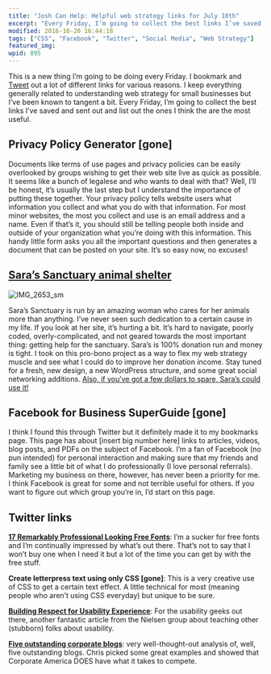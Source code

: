 ```yaml
---
title: "Josh Can Help: Helpful web strategy links for July 10th"
excerpt: "Every Friday, I’m going to collect the best links I’ve saved and sent out and list out the ones I think the are the most useful."
modified: 2016-10-20 16:44:18
tags: ["CSS", "Facebook", "Twitter", "Social Media", "Web Strategy"]
featured_img:
wpid: 895
---
```



This is a new thing I’m going to be doing every Friday. I bookmark and [Tweet](http://twitter.com/joshcanhelp) out a lot of different links for various reasons. I keep everything generally related to understanding web strategy for small businesses but I’ve been known to tangent a bit. Every Friday, I’m going to collect the best links I’ve saved and sent out and list out the ones I think the are the most useful.

## Privacy Policy Generator [gone]

Documents like terms of use pages and privacy policies can be easily overlooked by groups wishing to get their web site live as quick as possible. It seems like a bunch of legalese and who wants to deal with that? Well, I’ll be honest, it’s usually the last step but I understand the importance of putting these together. Your privacy policy tells website users what information you collect and what you do with that information. For most minor websites, the most you collect and use is an email address and a name. Even if that’s it, you should still be telling people both inside and outside of your organization what you’re doing with this information. This handy little form asks you all the important questions and then generates a document that can be posted on your site. It’s so easy now, no excuses!

## [Sara’s Sanctuary animal shelter](http://saras-sanctuary.org/)

![IMG_2653_sm](/_images/2009/07/IMG_2653_sm.jpg "IMG_2653_sm")

Sara’s Sanctuary is run by an amazing woman who cares for her animals more than anything. I’ve never seen such dedication to a certain cause in my life. If you look at her site, it’s hurting a bit. It’s hard to navigate, poorly coded, overly-complicated, and not geared towards the most important thing: getting help for the sanctuary. Sara’s is 100% donation run and money is tight. I took on this pro-bono project as a way to flex my web strategy muscle and see what I could do to improve her donation income. Stay tuned for a fresh, new design, a new WordPress structure, and some great social networking additions. [Also, if you’ve got a few dollars to spare, Sara’s could use it!](http://saras-sanctuary.org/help-saras/donate-or-sponsor/#top)

## Facebook for Business SuperGuide [gone]

I think I found this through Twitter but it definitely made it to my bookmarks page. This page has about \[insert big number here\] links to articles, videos, blog posts, and PDFs on the subject of Facebook. I’m a fan of Facebook (no pun intended) for personal interaction and making sure that my friends and family see a little bit of what I do professionally (I love personal referrals). Marketing my business on there, however, has never been a priority for me. I think Facebook is great for some and not terrible useful for others. If you want to figure out which group you’re in, I’d start on this page.

Twitter links
-------------

**[17 Remarkably Professional Looking Free Fonts](https://webdesignledger.com/17-remarkably-professional-looking-free-fonts/)**: I’m a sucker for free fonts and I’m continually impressed by what’s out there. That’s not to say that I won’t buy one when I need it but a lot of the time you can get by with the free stuff.

**Create letterpress text using only CSS [gone]**: This is a very creative use of CSS to get a certain text effect. A little technical for most (meaning people who aren’t using CSS everyday) but unique to be sure.

**[Building Respect for Usability Experience](https://www.nngroup.com/articles/respect-for-usability-expertise/)**: For the usability geeks out there, another fantastic article from the Nielsen group about teaching other (stubborn) folks about usability.

**[Five outstanding corporate blogs](http://www.imediaconnection.com/articles/ported-articles/red-dot-articles/2009/jul/5-outstanding-corporate-blogs/)**: very well-thought-out analysis of, well, five outstanding blogs. Chris picked some great examples and showed that Corporate America DOES have what it takes to compete.

